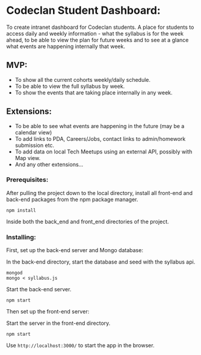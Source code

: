 # Codeclan Student Dashboard:

To create intranet dashboard for Codeclan students.
A place for students to access daily and weekly information - what the syllabus is for the week ahead, to be able to view the plan for future weeks and to see at a glance what events are happening internally that week.

## MVP:
 - To show all the current cohorts weekly/daily schedule.
 - To be able to view the full syllabus by week.
 - To show the events that are taking place internally in any week.

## Extensions:
  - To be able to see what events are happening in the future (may be a calendar view)
  - To add links to PDA, Careers/Jobs, contact links to admin/homework submission etc.
  - To add data on local Tech Meetups using an external API, possibly with Map view.
  - And any other extensions…

### Prerequisites:
  After pulling the project down to the local directory, install all front-end and back-end packages from the npm package manager.
  ```
  npm install
  ```
  Inside both the back_end and front_end directories of the project.

### Installing:
  First, set up the back-end server and Mongo database:

  In the back-end directory, start the database and seed with the syllabus api.
  ```
  mongod
  mongo < syllabus.js
  ```
  Start the back-end server.
  ```
  npm start
  ```
  Then set up the front-end server:

  Start the server in the front-end directory.
  ```
  npm start
  ```

  Use `http://localhost:3000/` to start the app in the browser.
